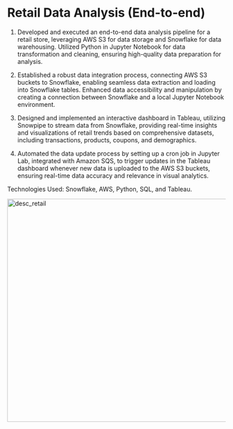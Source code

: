 # Retail Data Analysis (End-to-end)
1. Developed and executed an end-to-end data analysis pipeline for a retail store, leveraging AWS S3 for data storage and Snowflake for data warehousing. Utilized Python in Jupyter Notebook for data transformation and cleaning, ensuring high-quality data preparation for analysis.

2. Established a robust data integration process, connecting AWS S3 buckets to Snowflake, enabling seamless data extraction and loading into Snowflake tables. Enhanced data accessibility and manipulation by creating a connection between Snowflake and a local Jupyter Notebook environment.

3. Designed and implemented an interactive dashboard in Tableau, utilizing Snowpipe to stream data from Snowflake, providing real-time insights and visualizations of retail trends based on comprehensive datasets, including transactions, products, coupons, and demographics.

4. Automated the data update process by setting up a cron job in Jupyter Lab, integrated with Amazon SQS, to trigger updates in the Tableau dashboard whenever new data is uploaded to the AWS S3 buckets, ensuring real-time data accuracy and relevance in visual analytics.
   
Technologies Used: Snowflake, AWS, Python, SQL, and Tableau.

<img width="514" alt="desc_retail" src="https://github.com/akshayysinngh/Retail_Data_Analysis/assets/91548001/4c384444-523d-467d-944b-f6e2c2835a2d">
